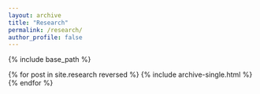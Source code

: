 ```yaml
---
layout: archive
title: "Research"
permalink: /research/
author_profile: false
---
```


{% include base_path %}

{% for post in site.research reversed %}
  {% include archive-single.html %}
{% endfor %}
